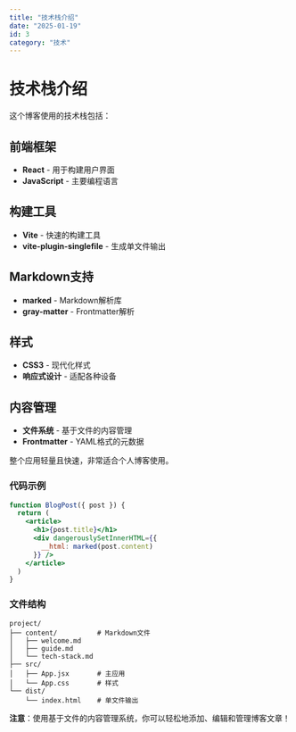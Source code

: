 ```yaml
---
title: "技术栈介绍"
date: "2025-01-19"
id: 3
category: "技术"
---
```


# 技术栈介绍

这个博客使用的技术栈包括：

## 前端框架
- **React** - 用于构建用户界面
- **JavaScript** - 主要编程语言

## 构建工具
- **Vite** - 快速的构建工具
- **vite-plugin-singlefile** - 生成单文件输出

## Markdown支持
- **marked** - Markdown解析库
- **gray-matter** - Frontmatter解析

## 样式
- **CSS3** - 现代化样式
- **响应式设计** - 适配各种设备

## 内容管理
- **文件系统** - 基于文件的内容管理
- **Frontmatter** - YAML格式的元数据

整个应用轻量且快速，非常适合个人博客使用。

### 代码示例

```jsx
function BlogPost({ post }) {
  return (
    <article>
      <h1>{post.title}</h1>
      <div dangerouslySetInnerHTML={{
        __html: marked(post.content)
      }} />
    </article>
  )
}
```

### 文件结构

```
project/
├── content/          # Markdown文件
│   ├── welcome.md
│   ├── guide.md
│   └── tech-stack.md
├── src/
│   ├── App.jsx       # 主应用
│   └── App.css       # 样式
└── dist/
    └── index.html    # 单文件输出
```

**注意**：使用基于文件的内容管理系统，你可以轻松地添加、编辑和管理博客文章！